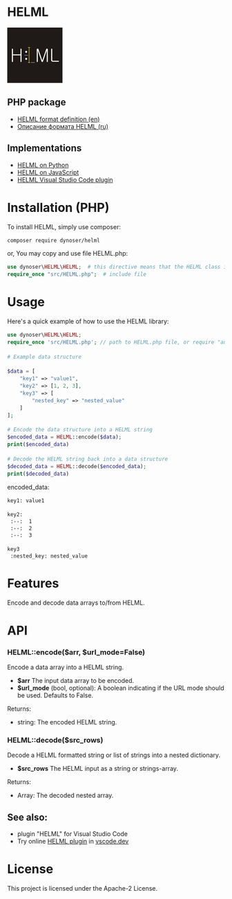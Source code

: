# HELML

![helml-logo](https://github.com/dynoser/HELML/raw/master/logo/icon.png)

## PHP package

* [HELML format definition (en)](https://github.com/dynoser/HELML/blob/master/docs/README-HELML_en.md)
* [Описание формата HELML (ru)](https://github.com/dynoser/HELML/blob/master/docs/README-HELML_ru.md)

## Implementations

- [HELML on Python](https://github.com/dynoser/HELML/blob/master/Python)
- [HELML on JavaScript](https://github.com/dynoser/HELML/blob/master/JavaScript)
- [HELML Visual Studio Code plugin](https://github.com/dynoser/HELML/blob/master/helml-vscode-plugin)

# Installation (PHP)
To install HELML, simply use composer:

```bash
composer require dynoser/helml
```

or, You may copy and use file HELML.php:

```PHP
use dynoser\HELML\HELML;  # this directive means that the HELML class is in the namespace "dynoser\HELML"
require_once "src/HELML.php";  # include file
```

# Usage

Here's a quick example of how to use the HELML library:

```PHP
use dynoser\HELML\HELML;
require_once 'src/HELML.php'; // path to HELML.php file, or require "autoload.php"

# Example data structure

$data = [
    "key1" => "value1",
    "key2" => [1, 2, 3],
    "key3" => [
        "nested_key" => "nested_value"
    ]
];

# Encode the data structure into a HELML string
$encoded_data = HELML::encode($data);
print($encoded_data)

# Decode the HELML string back into a data structure
$decoded_data = HELML::decode($encoded_data);
print($decoded_data)
```
encoded_data:
```console
key1: value1

key2:
 :--:  1
 :--:  2
 :--:  3

key3
 :nested_key: nested_value
```

# Features
Encode and decode data arrays to/from HELML.

# API

### **HELML::encode**($arr, $url_mode=False)

Encode a data array into a HELML string.

- **$arr** The input data array to be encoded.
- **$url_mode** (bool, optional): A boolean indicating if the URL mode should be used. Defaults to False.

Returns:

- string: The encoded HELML string.

### **HELML::decode**($src_rows)

Decode a HELML formatted string or list of strings into a nested dictionary.

- **$src_rows** The HELML input as a string or strings-array.

Returns:

- Array: The decoded nested array.

## See also:
 * plugin "HELML" for Visual Studio Code
 * Try online [HELML plugin](https://marketplace.visualstudio.com/items?itemName=dynoser.helml) in [vscode.dev](https://vscode.dev)


# License
This project is licensed under the Apache-2 License.

